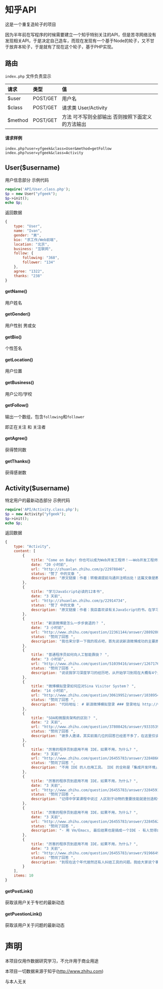 # 知乎API
这是一个重复造轮子的项目

因为半年前在写程序的时候需要建立一个知乎特别关注的API，但是苦寻网络没有发现相关API，于是决定自己造车，而现在发现有一个基于Node的轮子，又不甘于放弃本轮子，于是就有了现在这个轮子，基于PHP实现。

## 路由

`index.php` 文件负责显示

| 请求           | 类型           | 值  |
|:------------- |:-------------|:--------|
| $user         | POST/GET | 用户名 |
| $class      | POST/GET      |   请求类  User/Activity |
| $method | POST/GET  |方法 可不写则全部输出 否则按照下面定义的方法输出|

#### 请求样例
```
index.php?user=yfgeek&class=User&method=getFollow
index.php?user=yfgeek&class=Activity
```
## User($username)
用户信息部分
示例代码

```php
require('API/User.class.php');
$p = new User("yfgeek");
$p->init();
echo $p;
```
返回数据
```javascript
{
    type: "User",
    name: "Ivan",
    gender: "男",
    bio: "求工作/Web前端",
    location: "北京",
    business: "互联网",
    follow: {
        following: "368",
        follower: "134"
    },
    agree: "1322",
    thanks: "238"
}
```
#### getName()

用户姓名

#### getGender()

用户性别 男或女

#### getBio()

个性签名

#### getLocation()

用户位置

#### getBusiness()

用户公司/学校

#### getFollow()

输出一个数组，包含`following`和`follower`

即正在关注 和 关注者

#### getAgree()

获得赞同数

#### getThanks()

获得感谢数

## Activity($username)
特定用户的最新动态部分
示例代码

```php
require('API/Activity.class.php');
$p = new Activity("yfgeek");
$p->init();
echo $p;
```
返回数据
```javascript
{
    type: "Activity",
    content: [
        {
            title: "Come on Baby! 你也可以成为Web开发工程师！——Web开发工程师完全成长指南",
            date: "20 小时前",
            url: "http://zhuanlan.zhihu.com/p/22978846",
            status: "赞了 中的文章 ",
            description: "原文链接：作者：转载请提前沟通并注明出处！这篇文章是教你如何成为一名专业Web开发工程师的养成指南。我从事Web开发的相关工作已经有20个年头了。在工作中我也很乐于帮助其他开… "
        },
        {
            title: "学习JavaScript必读的12本书",
            date: "3 天前",
            url: "http://zhuanlan.zhihu.com/p/22914734",
            status: "赞了 中的文章 ",
            description: "原文链接：作者：我巨喜欢读有关JavaScript的书。在学习JS的很长一段时间里，我读了特别多市面上广受欢迎的JavaScript书籍。最近我不再读一些写给菜鸟的书了，但我仍然会翻阅许多写给初阶JS开… "
        },
        {
            title: "新浪微博是怎么一步步衰退的？ ",
            date: "3 小时前",
            url: "http://www.zhihu.com/question/22361144/answer/28892085",
            status: "赞同了回答 ",
            description: "我也来分享一下我的观点吧，首先说说新浪微博成功的主要原因： 1.微博相对开放的舆论环境占领了用户宣泄诉求的市场空白。众所周知的原因，我国网民的这部分需求是被压抑住的，而微博打开了这个口子，形成了井喷。为什么是新浪？因为良好的政府关系，以及多… "
        },
        {
            title: "普通程序员如何向人工智能靠拢？ ",
            date: "3 小时前",
            url: "http://www.zhihu.com/question/51039416/answer/126717678",
            status: "赞同了回答 ",
            description: "说说我学习深度学习的经历吧，从开始学习到现在大概有4个月，只能算新手，刚好可以回答新手问题。 先说编程：自认会用C++， 熟悉Python 英语水平：中等，能很快读懂英文科学文献 最开始对人工智能／深度学习感兴趣是因为想用它试一试自然语言生成，后来想到… "
        },
        {
            title: "微博模拟登录如何应对Sina Visitor System？ ",
            date: "14 小时前",
            url: "http://www.zhihu.com/question/30619952/answer/103895434",
            status: "赞同了回答 ",
            description: "代码地址： # 新浪微博模拟登录 ### 登录地址 http://weibo.com/login.php 把该页面的cookie取下来，后面登录发请求的时候需要用到 ### 获取前置登录所需参数 #### 请求地址 http://login.sina.com.cn/sso/prelogin.php?… "
        },
        {
            title: "SOA和微服务架构的区别？ ",
            date: "2 天前",
            url: "http://www.zhihu.com/question/37808426/answer/93335393",
            status: "赞同了回答 ",
            description: "谢多人邀请，其实前面几位的回答已经差不多了，在这里仅谈下自己的简单总结。 微服务架构强调的第一个重点就是业务系统需要彻底的组件化和服务化，原有的单个业务系统会拆分为多个可以独立开发，设计，运行和运维的小应用。这些小应用之间通过服务完成交互… "
        },
        {
            title: "厉害的程序员到底用不用 IDE，如果不用，为什么? ",
            date: "3 天前",
            url: "http://www.zhihu.com/question/26455783/answer/32848669",
            status: "赞同了回答 ",
            description: "不用 IDE 的人也用工具。 IDE 的全称是「集成开发环境」，与「非集成开发环境」相对应。IDE 与其他工具的关键区别在于「集成」，程序员肯定是需要工具的， IDE 把各种工具集成在一起。而非 IDE 的各种工具需要你自己搭配。 这就好像说，你是买一个成品工具… "
        },
        {
            title: "厉害的程序员到底用不用 IDE，如果不用，为什么? ",
            date: "3 天前",
            url: "http://www.zhihu.com/question/26455783/answer/32845913",
            status: "赞同了回答 ",
            description: "记得中学某课程中说过 人区别于动物的重要技能就是创造和使用工具。 与诸君共勉。 "
        },
        {
            title: "厉害的程序员到底用不用 IDE，如果不用，为什么? ",
            date: "3 天前",
            url: "http://www.zhihu.com/question/26455783/answer/32845625",
            status: "赞同了回答 ",
            description: "- 用 Vm/Emacs, 最后结果也是搞成一个IDE - 有人觉得自己做这件事的能力比 Jetbrains/M$/Apple 的专业人士加起来还强 (并不是说没有, 极少 - 写一堆 Bug 满满的插件来实现连 Eclipse 这钟 IDE 在十年前都已经做好的功能, 噢, 有的人连插件都不会写, 是用别… "
        },
        {
            title: "厉害的程序员到底用不用 IDE，如果不用，为什么? ",
            date: "3 天前",
            url: "http://www.zhihu.com/question/26455783/answer/91966498",
            status: "赞同了回答 ",
            description: "到现在这个年代居然还有人纠结工具的问题。我给大家说个事儿。 我爸爸今年55岁，在一个教赛艇的体育学校工作。他们运动员需要用一种专业的拉力器来训练运动员，这个机器可以模拟水上环境，并且测试运动员的输出功率。这样就需要这个机器上有一个传感器能够… "
        }
    ],
    items: 10
}
```
#### getPostLink()
获取该用户关于专栏的最新动态
#### getPuestionLink()
获取该用户关于问题的最新动态

# 声明

本项目仅用作数据研究学习，不允许用于商业用途

本项目一切数据来源于知乎(http://www.zhihu.com) 

与本人无关
